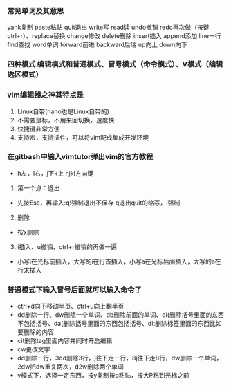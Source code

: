 ### 常见单词及其意思
yank复制 paste粘贴 quit退出 write写 read读 undo撤销 redo再次做（按键ctrl+r）、replace替换 change修改 delete删除 insert插入 append添加 line一行 find查找 word单词 forward前进 backward后瑞 up向上 down向下
### 四种模式 编辑模式和普通模式、冒号模式（命令模式）、V模式（编辑选区模式）
### vim编辑器之神其特点是
1. Linux自带(nano也是Linux自带的)
2. 不需要鼠标，不用来回切换，速度快
3. 快捷键非常方便
4. 支持宏，支持插件，可以将vim配成集成开发环境
### 在gitbash中输入vimtutor弹出vim的官方教程
- h左，l右，j下k上 hjkl方向键
1. 第一个点：退出
- 先按Esc，再输入:q!强制退出不保存 q退出quit的缩写，!强制
2. 删除
- 按x删除
3. i插入、u撤销、ctrl+r撤销的再做一遍
- 小写i在光标前插入，大写的i在行首插入，小写a在光标后面插入，大写的a在行末插入
### 普通模式下输入冒号后面就可以输入命令了
- ctrl+d向下移动半页、ctrl+u向上翻半页
- dd删除一行、dw删除一个单词、db删除前面的单词、di(删除括号里面的东西不包括括号、da(删除括号里面的东西包括括号、dit删除标签里面的东西比如<div>要删除的内容</div>
- cit删除tag里面内容并同时开启编辑
- cw更改文字
- dd删除一行，3dd删除3行，j往下走一行，8j往下走8行，dw删除一个单词，2dw把dw重复两次，d2w删除两个单词
- v模式下，选择一定东西，按y复制按p粘贴，按大P粘到光标之前
